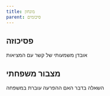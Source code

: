 ```yaml
---
title: מונחון
parent: סיכומים
---
```


## פסיכוזה
אובדן משמעותי של קשר עם המציאות
## מצבור משפחתי
השאלה בדבר האם ההפרעה עוברת במשפחה



<script src="https://utteranc.es/client.js"
        repo="AdiShamir/AdiShamir.github.io"
        issue-term="pathname"
        label="comment"
        theme="github-dark"
        crossorigin="anonymous"
        async>
</script>
